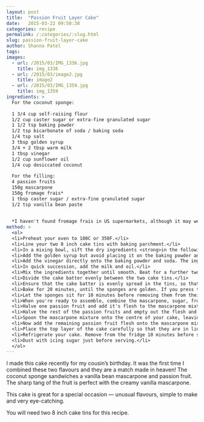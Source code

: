 ```yaml
---
layout: post
title:  "Passion Fruit Layer Cake"
date:   2015-03-22 09:50:38
categories: recipe
permalink: /:categories/:slug.html
slug: passion-fruit-layer-cake
author: Shanna Patel
tags: 
images: 
  - url: /2015/03/IMG_1336.jpg
    title: img_1336
  - url: /2015/03/image2.jpg
    title: image2
  - url: /2015/03/IMG_1359.jpg
    title: img_1359
ingredients: >
  For the coconut sponge: 
  
  1 3/4 cup self-raising flour
  1/2 cup caster sugar or extra-fine granulated sugar
  1 1/2 tsp baking powder 
  1/2 tsp bicarbonate of soda / baking soda
  1/4 tsp salt
  3 tbsp golden syrup
  3/4 + 2 tbsp warm milk 
  1 tbsp vinegar
  1/2 cup sunflower oil 
  1/4 cup desiccated coconut
  
  For the filling: 
  4 passion fruits
  150g mascarpone 
  150g fromage frais*
  1 tbsp caster sugar / extra-fine granulated sugar
  1/2 tsp vanilla bean paste
  
  
  *I haven't found fromage frais in US supermarkets, although it may well be available. I would suggest substituting low fat cream cheese or non-fat greek yogurt if you can't find it. 
method: >
  <ol>
  <li>Preheat your oven to 180C or 350F.</li>
  <li>Line your two 8 inch cake tins with baking parchment.</li>
  <li>In a mixing bowl, sift the dry ingredients <strong>in the following order</strong>: sugar, flour, salt, baking soda, baking powder, coconut</li>
  <li>Add the golden syrup but avoid placing it on the baking powder and baking soda. If you haven't already, warm the milk.</li>
  <li>Add the vinegar directly onto the baking powder and soda. The ingredients will react and you’ll see lots of bubbles. This is exactly what you’re looking for.</li>
  <li>In quick succession, add the milk and oil.</li>
  <li>Mix the ingredients together until smooth. Beat for a further two minutes.</li>
  <li>Divide the cake batter evenly between the two cake tins.</li>
  <li>Ensure that the cake batter is evenly spread in the tins, so that they bake evenly.</li>
  <li>Bake for 20 minutes, until the sponges are golden. If you press the top of the sponge gently it ought to bounce back up. Alternatively, pierce with a skewer. If it comes out clean, the sponge is cooked all the way through.</li>
  <li>Let the sponges sit for 10 minutes before removing them from their tins. This will accelerate the cooling time. They <em>must</em> be at room temperature when you assemble the cake. If you aren't in a hurry, let them cool in the baking tins for 2-3 hours.</li>
  <li>When you're ready to assemble, combine the mascarpone, sugar, fromage frais and vanilla bean paste.</li>
  <li>Halve one passion fruit and add it's flesh to the mascarpone mixture.</li>
  <li>Halve the rest of the passion fruits and empty out the flesh and juice into a small bowl. Decide which sponge cake will be your bottom layer. Spoon approximately 5 tsp of the passionfruit juice onto the top of your bottom layer.</li>
  <li>Spoon the mascarpone mixture onto the centre of your cake, leaving the outer 1.5 inches untouched - the mixture will spread outwards when you place the other sponge on top.</li>
  <li>Now add the remaining passion fruit flesh onto the mascarpone mixture. Let this come to the edge of the cake, it looks so beautiful.</li>
  <li>Place the top layer of the cake carefully so that they are in line with one another.</li>
  <li>Refrigerate your cake. Remove from the fridge 10 minutes before serving.</li>
  <li>Dust with icing sugar just before serving.</li>
  </ol>
---
```

<p>I made this cake recently for my cousin’s birthday. It was the first time I combined these two flavours and they are a match made in heaven! The coconut sponge sandwiches a vanilla bean mascarpone and passion fruit. The sharp tang of the fruit is perfect with the creamy vanilla mascarpone.</p>
<p>This cake is great for a special occasion — unusual flavours, simple to make and very eye-catching.</p>
<p>You will need two 8 inch cake tins for this recipe.</p>

